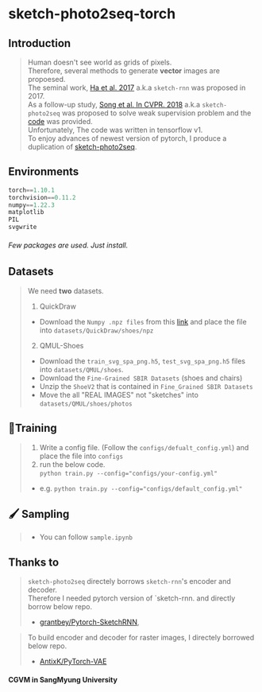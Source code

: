 # sketch-photo2seq-torch

## Introduction
> Human doesn't see world as grids of pixels.<br>
> Therefore, several methods to generate **vector** images are propoesed.<br> The seminal work, [Ha et al. 2017](https://arxiv.org/abs/1704.03477) a.k.a  `sketch-rnn` was proposed in 2017.<br>
> As a follow-up study, [Song et al. In CVPR. 2018](https://openaccess.thecvf.com/content_cvpr_2018/papers/Song_Learning_to_Sketch_CVPR_2018_paper.pdf) a.k.a `sketch-photo2seq` was proposed to solve weak supervision problem and the [code](https://github.com/MarkMoHR/sketch-photo2seq) was provided.<br> 
> Unfortunately, The code was written in tensorflow v1.<br>
> To enjoy advances of newest version of pytorch, I produce a duplication of [sketch-photo2seq](https://github.com/MarkMoHR/sketch-photo2seq).

## Environments
```python
torch==1.10.1
torchvision==0.11.2
numpy==1.22.3
matplotlib
PIL
svgwrite
```
###### Few packages are used. Just install.

## Datasets
> We need **two** datasets. 
> 1. QuickDraw
>  
>   - Download the `Numpy .npz files` from this [link](https://github.com/googlecreativelab/quickdraw-dataset#sketch-rnn-quickdraw-dataset) and place the file into `datasets/QuickDraw/shoes/npz`
> 2. QMUL-Shoes
>   - Download the `train_svg_spa_png.h5`, `test_svg_spa_png.h5` files into `datasets/QMUL/shoes`.
>   - Download the `Fine-Grained SBIR Datasets` (shoes and chairs)
>   - Unzip the `ShoeV2` that is contained in `Fine_Grained SBIR Datasets`
>   - Move the all "REAL IMAGES" not "sketches" into `datasets/QMUL/shoes/photos` 

## 🚀Training
> 1. Write a config file. (Follow the `configs/defualt_config.yml`) and place the file into `configs`
> 2. run the below code.<br>
>   `python train.py --config="configs/your-config.yml"` <br>
>   - e.g.
>       `python train.py --config="configs/default_config.yml"`

## 🖌 Sampling
> - You can follow `sample.ipynb`

## Thanks to
> `sketch-photo2seq` directely borrows `sketch-rnn`'s encoder and decoder.<br> Therefore I needed pytorch version of `sketch-rnn. and directly borrow below repo.
> - [grantbey/Pytorch-SketchRNN](https://github.com/grantbey/PyTorch-SketchRNN),

> To build encoder and decoder for raster images, I directely borrowed below repo.
> - [AntixK/PyTorch-VAE](https://github.com/AntixK/PyTorch-VAE/blob/master/models/vanilla_vae.py)

#### CGVM in SangMyung University
